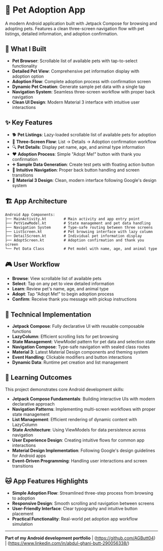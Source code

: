 # 🐾 Pet Adoption App

A modern Android application built with Jetpack Compose for browsing and adopting pets. Features a clean three-screen navigation flow with pet listings, detailed information, and adoption confirmation.

## 🎯 What I Built
- **Pet Browser**: Scrollable list of available pets with tap-to-select functionality
- **Detailed Pet View**: Comprehensive pet information display with adoption option
- **Adoption Flow**: Complete adoption process with confirmation screen
- **Dynamic Pet Creation**: Generate sample pet data with a single tap
- **Navigation System**: Seamless three-screen workflow with proper back navigation
- **Clean UI Design**: Modern Material 3 interface with intuitive user interactions

## ✨ Key Features
- 🐕 **Pet Listings**: Lazy-loaded scrollable list of available pets for adoption
- 📱 **Three-Screen Flow**: List → Details → Adoption confirmation workflow
- 🔍 **Pet Details**: Display pet name, age, and animal type information
- ❤️ **Adoption Process**: Simple "Adopt Me!" button with thank you confirmation
- ➕ **Sample Data Generation**: Create test pets with floating action button
- 🧭 **Intuitive Navigation**: Proper back button handling and screen transitions
- 🎨 **Material 3 Design**: Clean, modern interface following Google's design system

## 🏗️ App Architecture
```
Android App Components:
├── MainActivity.kt        # Main activity and app entry point
├── PetViewModel.kt        # State management and pet data handling
├── Navigation System      # Type-safe routing between three screens
├── ListScreen.kt          # Pet browsing interface with lazy column
├── DetailScreen.kt        # Individual pet information display
├── AdoptScreen.kt         # Adoption confirmation and thank you screen
└── Pet Data Class         # Pet model with name, age, and animal type
```

## 🎮 User Workflow
- **Browse**: View scrollable list of available pets
- **Select**: Tap on any pet to view detailed information
- **Learn**: Review pet's name, age, and animal type
- **Adopt**: Tap "Adopt Me!" to begin adoption process
- **Confirm**: Receive thank you message with pickup instructions

## 🔧 Technical Implementation
- **Jetpack Compose**: Fully declarative UI with reusable composable functions
- **LazyColumn**: Efficient scrolling lists for pet browsing
- **State Management**: ViewModel pattern for pet data and selection state
- **Navigation Compose**: Type-safe navigation with sealed class routes
- **Material 3**: Latest Material Design components and theming system
- **Event Handling**: Clickable modifiers and button interactions
- **Dynamic Data**: Runtime pet creation and list management

## 📖 Learning Outcomes
This project demonstrates core Android development skills:
- **Jetpack Compose Fundamentals**: Building interactive UIs with modern declarative approach
- **Navigation Patterns**: Implementing multi-screen workflows with proper state management
- **List Management**: Efficient rendering of dynamic content with LazyColumn
- **State Architecture**: Using ViewModels for data persistence across navigation
- **User Experience Design**: Creating intuitive flows for common app interactions
- **Material Design Implementation**: Following Google's design guidelines for Android apps
- **Event-Driven Programming**: Handling user interactions and screen transitions

## 🐱 App Features Highlights
- **Simple Adoption Flow**: Streamlined three-step process from browsing to adoption
- **Responsive Design**: Smooth scrolling and navigation between screens
- **User-Friendly Interface**: Clear typography and intuitive button placement
- **Practical Functionality**: Real-world pet adoption app workflow simulation

---
**Part of my Android development portfolio** | (https://github.com/AGButt04) | (https://www.linkedin.com/in/abdul-ghani-butt-290056338/)


